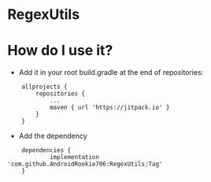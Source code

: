 # RegexUtils
# How do I use it?
- Add it in your root build.gradle at the end of repositories:
```
	allprojects {
		repositories {
			...
			maven { url 'https://jitpack.io' }
		}
	}
```

- Add the dependency
```
	dependencies {
	        implementation 'com.github.AndroidRookie706:RegexUtils:Tag'
	}

```
